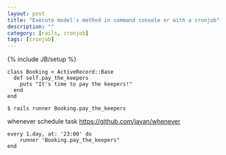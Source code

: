 ```yaml
---
layout: post
title: "Execute model's method in command console or with a cronjob"
description: ""
category: [rails, cronjob]
tags: [cronjob]
---
```

{% include JB/setup %}

    class Booking < ActiveRecord::Base      
      def self.pay_the_keepers        
        puts "It's time to pay the keepers!"      
      end
    end

    $ rails runner Booking.pay_the_keepers

whenever schedule task
https://github.com/javan/whenever

    every 1.day, at: '23:00' do
        runner 'Booking.pay_the_keepers"
    end